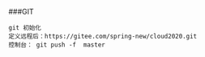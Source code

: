 
###GIT
```text
git 初始化
定义远程后：https://gitee.com/spring-new/cloud2020.git
控制台： git push -f  master

 ```
